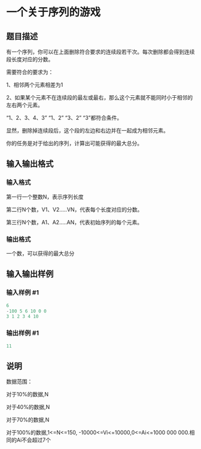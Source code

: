 # 一个关于序列的游戏

## 题目描述

有一个序列，你可以在上面删除符合要求的连续段若干次。每次删除都会得到连续段长度对应的分数。

需要符合的要求为：

1、相邻两个元素相差为1

2、如果某个元素不在连续段的最左或最右，那么这个元素就不能同时小于相邻的左右两个元素。

“1、2、3、4、3” “1、2” “3、2” “3”都符合条件。

显然，删除掉连续段后，这个段的左边和右边并在一起成为相邻元素。

你的任务是对于给出的序列，计算出可能获得的最大总分。

## 输入输出格式

### 输入格式

第一行一个整数N，表示序列长度

第二行N个数，V1、V2.....VN，代表每个长度对应的分数。

第三行N个数，A1、A2.....AN，代表初始序列的每个元素。

### 输出格式

一个数，可以获得的最大总分

## 输入输出样例

### 输入样例 #1

```cpp
6
-100 5 6 10 0 0
3 1 2 3 4 10

```
### 输出样例 #1

```cpp
11

```
## 说明

数据范围：

对于10%的数据,N

对于40%的数据,N

对于70%的数据,N

对于100%的数据,1<=N<=150, -10000<=Vi<=10000,0<=Ai<=1000 000 000.相同的Ai不会超过7个

